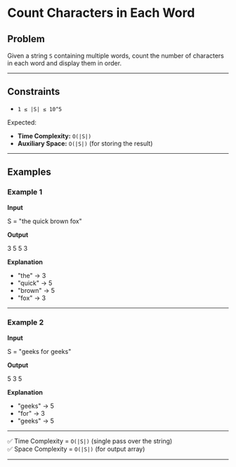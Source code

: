 # Count Characters in Each Word

## Problem
Given a string `S` containing multiple words, count the number of characters in each word and display them in order.

---

## Constraints
- `1 ≤ |S| ≤ 10^5`

Expected:
- **Time Complexity:** `O(|S|)`
- **Auxiliary Space:** `O(|S|)` (for storing the result)

---

## Examples

### Example 1
**Input**

S = "the quick brown fox"

**Output**

3 5 5 3

**Explanation**
- "the" → 3  
- "quick" → 5  
- "brown" → 5  
- "fox" → 3  

---

### Example 2
**Input**

S = "geeks for geeks"

**Output**

5 3 5

**Explanation**
- "geeks" → 5  
- "for" → 3  
- "geeks" → 5  

---

✅ Time Complexity = `O(|S|)` (single pass over the string)  
✅ Space Complexity = `O(|S|)` (for output array)

---
